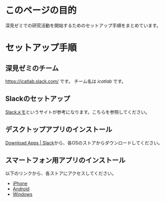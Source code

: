 # このページの目的
深見ゼミでの研究活動を開始するためのセットアップ手順をまとめています。

# セットアップ手順
## 深見ゼミのチーム
https://icatlab.slack.com/ です。
チーム名は _icatlab_ です。

## Slackのセットアップ
[Slackメモ](http://slack.keihin.blue/)というサイトが参考になります。こちらを参照してください。

## デスクトップアプリのインストール
[Download Apps | Slack](https://slack.com/downloads)から、各OSのストアからダウンロードしてください。

## スマートフォン用アプリのインストール
以下のリンクから、各ストアにアクセスしてください。
- [iPhone](https://itunes.apple.com/jp/app/slack-team-communication/id618783545?mt=8)
- [Android](https://play.google.com/store/apps/details?id=com.Slack)
- [Windows](http://www.itmedia.co.jp/news/articles/1503/19/news102.html)
